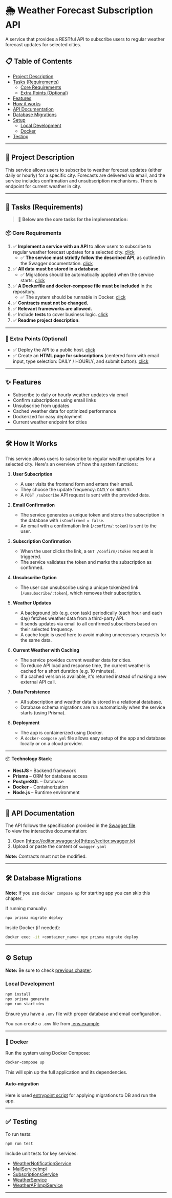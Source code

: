 # 🌦️ Weather Forecast Subscription API

A service that provides a RESTful API to subscribe users to regular weather forecast updates for selected cities.

## 📋 Table of Contents

- [Project Description](#-project-description-)
- [Tasks (Requirements)](#-tasks-requirements)
  - [Core Requirements](#-core-requirements)
  - [Extra Points (Optional)](#-extra-points-optional)
- [Features](#-features)
- [How it works](#-how-it-works)
- [API Documentation](#-api-documentation)
- [Database Migrations](#-database-migrations)
- [Setup](#-setup)
  - [Local Development](#local-development)
  - [Docker](#-docker)
- [Testing](#-testing)

---

## 📖 Project Description 

This service allows users to subscribe to weather forecast updates (either daily or hourly) for a specific city. Forecasts are delivered via email, and the service includes confirmation and unsubscription mechanisms. There is endpoint for current weather in city.

---

## 📌 Tasks (Requirements)

> 🔽 **Below are the core tasks for the implementation:**

### 📦 Core Requirements
1. ✅ **Implement a service with an API** to allow users to subscribe to regular weather forecast updates for a selected city. [click](#-how-it-works)
   - ✅ **The service must strictly follow the described API**, as outlined in the Swagger documentation. [click](#-api-documentation)
3. ✅ **All data must be stored in a database**.
    - ✅ Migrations should be automatically applied when the service starts. [click](#auto-migration)
4. ✅ **A Dockerfile and docker-compose file must be included** in the repository.
    - ✅ The system should be runnable in Docker. [click](#-docker)
5. ✅ **Contracts must not be changed.**
6. ✅ **Relevant frameworks are allowed.**
7. ✅ Include **tests** to cover business logic. [click](#-testing)
8. ✅ **Readme project description**.

---

### 🎁 Extra Points (Optional)

- ✅ Deploy the API to a public host. [click](http://35.156.105.229/)
- ✅ Create an **HTML page for subscriptions** (centered form with email input, type selection: DAILY / HOURLY, and submit button). [click](http://35.156.105.229/)

---

## ✨ Features

- Subscribe to daily or hourly weather updates via email
- Confirm subscriptions using email links
- Unsubscribe from updates
- Cached weather data for optimized performance
- Dockerized for easy deployment
- Current weather endpoint for cities

---

## 🛠 How It Works

This service allows users to subscribe to regular weather updates for a selected city. Here's an overview of how the system functions:

1. **User Subscription**
    - A user visits the frontend form and enters their email.
    - They choose the update frequency: `DAILY` or `HOURLY`.
    - A `POST /subscribe` API request is sent with the provided data.

2. **Email Confirmation**
    - The service generates a unique token and stores the subscription in the database with `isConfirmed = false`.
    - An email with a confirmation link (`/confirm/:token`) is sent to the user.

3. **Subscription Confirmation**
    - When the user clicks the link, a `GET /confirm/:token` request is triggered.
    - The service validates the token and marks the subscription as confirmed.

4. **Unsubscribe Option**
    - The user can unsubscribe using a unique tokenized link (`/unsubscribe/:token`), which removes their subscription.

5. **Weather Updates**
    - A background job (e.g. cron task) periodically (each hour and each day) fetches weather data from a third-party API.
    - It sends updates via email to all confirmed subscribers based on their selected frequency.
    - A cache logic is used here to avoid making unnecessary requests for the same data.

6. **Current Weather with Caching**
    - The service provides current weather data for cities.
    - To reduce API load and response time, the current weather is cached for a short duration (e.g. 10 minutes).
    - If a cached version is available, it's returned instead of making a new external API call.

7. **Data Persistence**
    - All subscription and weather data is stored in a relational database.
    - Database schema migrations are run automatically when the service starts (using Prisma).

8. **Deployment**
    - The app is containerized using Docker.
    - A `docker-compose.yml` file allows easy setup of the app and database locally or on a cloud provider.

---

📦 **Technology Stack**:
- **NestJS** – Backend framework
- **Prisma** – ORM for database access
- **PostgreSQL** – Database
- **Docker** – Containerization
- **Node.js** – Runtime environment

---


## 📑 API Documentation

The API follows the specification provided in the [Swagger file](https://github.com/mykhailo-hrynko/se-school-5/blob/c05946703852b277e9d6dcb63ffd06fd1e06da5f/swagger.yaml).  
To view the interactive documentation:

1. Open [https://editor.swagger.io](https://editor.swagger.io)
2. Upload or paste the content of `swagger.yaml`

**Note:** Contracts must not be modified.

---


## 🛠️ Database Migrations

**Note:** If you use `docker compose up` for starting app you can skip this chapter. 


If running manually:

```bash
npx prisma migrate deploy
```

Inside Docker (if needed):

```bash
docker exec -it <container_name> npx prisma migrate deploy
```

---

## ⚙ Setup

**Note:** Be sure to check [previous chapter](#-database-migrations).

### Local Development

```bash
npm install
npx prisma generate
npm run start:dev
```

Ensure you have a `.env` file with proper database and email configuration. 

You can create a `.env` file from [.ens.example](.env.example)

---

### 🐳 Docker

Run the system using Docker Compose:

```bash
docker-compose up
```

This will spin up the full application and its dependencies.

#### Auto-migration
Here is used [entrypoint script](./entrypoint.sh) for applying migrations to DB and run the app.

---

## ✅ Testing

To run tests:

```bash
npm run test
```

Include unit tests for key services:
- [WeatherNotificationService](./src/jobs/weather-notification.job.spec.ts)
- [MailServiceImpl](./src/modules/mail/mail.service.spec.ts)
- [SubscriptionsService](./src/modules/subscriptions/subscriptions.service.spec.ts)
- [WeatherService](./src/modules/weather/weather.service.spec.ts)
- [WeatherAPIImplService](./src/modules/weather/external-providers/weatherAPIImpl.service.spec.ts)

---
